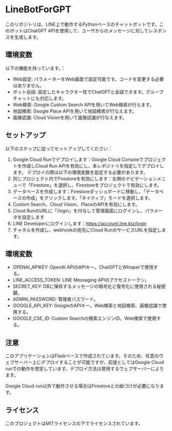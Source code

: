 # LineBotForGPT

このリポジトリは、LINE上で動作するPythonベースのチャットボットです。このボットはChatGPT APIを使用して、ユーザからのメッセージに対してレスポンスを生成します。

## 環境変数
以下の機能を持っています。：

- Web設定: パラメーターをWeb画面で設定可能です。コードを変更する必要はありません。
- ボット会話: 設定したキャラクター性でChatGPTと会話できます。グループチャットにも対応します。
- Web検索: Google Custom Search APIを用いてWeb検索が行えます。
- 地図検索: Google Place APIを用いて地図検索が行なえます。
- 画像認識: Cloud Visionを用いて画像認識が行なえます。

## セットアップ
以下のステップに従ってセットアップしてください：
1. Google Cloud Runでデプロイします：Google Cloud Consoleでプロジェクトを作成しCloud Run APIを有効にし、本レポジトリを指定してデプロイします。 デプロイの際は以下の環境変数を設定する必要があります。
2. 同じプロジェクト内でFirestoreを有効にします：左側のナビゲーションメニューで「Firestore」を選択し、Firestoreをプロジェクトで有効にします。
3. データベースを作成します：Firestoreダッシュボードに移動し、「データベースの作成」をクリックします。「ネイティブ」モードを選択します。
4. Custom Search、Cloud Vision、PlaceのAPIを有効にします。
5. Cloud RunのURLに「/login」を付与して管理画面にログインし、パラメータを設定します
6. LINE Developerにログインします：https://account.line.biz/login
7. チャネルを作成し、webhookの宛先にCloud RunのサービスURLを指定します。

## 環境変数
- OPENAI_APIKEY: OpenAI APIのAPIキー。ChatGPTとWhisperで使用する。
- LINE_ACCESS_TOKEN: LINE Messaging APIのアクセストークン。
- SECRET_KEY: DBに保存するメッセージの暗号化と復号化に使用される秘密鍵。
- ADMIN_PASSWORD: 管理者パスワード。
- GOOGLE_API_KEY: GoogleのAPIキー。Web検索と地図検索、画像認識で使用する。
- GOOGLE_CSE_ID: Custom Searchの検索エンジンID。Web検索で使用する。

## 注意
このアプリケーションはFlaskベースで作成されています。そのため、任意のウェブサーバー上にデプロイすることが可能ですが、前提としてはGoogle Cloud runでの動作を想定しています。デプロイ方法は使用するウェブサーバーによります。

Google Cloud run以外で動作させる場合はFirestoreとの紐づけが必要になります。

## ライセンス
このプロジェクトはMITライセンスの下でライセンスされています。
